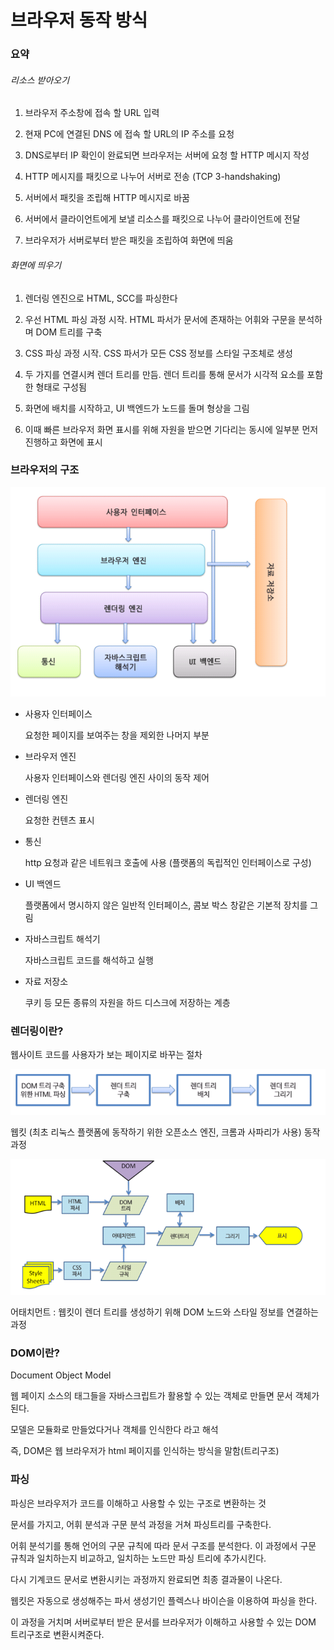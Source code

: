 # 브라우저 동작 방식

### 요약

###### 리소스 받아오기

1. 브라우저 주소창에 접속 할 URL 입력

2. 현재 PC에 연결된 DNS 에 접속 할 URL의 IP 주소를 요청

3. DNS로부터 IP 확인이 완료되면 브라우저는 서버에 요청 할 HTTP 메시지 작성

4. HTTP 메시지를 패킷으로 나누어 서버로 전송 (TCP 3-handshaking)

5. 서버에서 패킷을 조립해 HTTP 메시지로 바꿈

6. 서버에서 클라이언트에게 보낼 리소스를 패킷으로 나누어 클라이언트에 전달

7. 브라우저가 서버로부터 받은 패킷을 조립하여 화면에 띄움

###### 화면에 띄우기

1. 렌더링 엔진으로 HTML, SCC를 파싱한다

2. 우선 HTML 파싱 과정 시작. HTML 파서가 문서에 존재하는 어휘와 구문을 분석하며 DOM 트리를 구축

3. CSS 파싱 과정 시작. CSS 파서가 모든 CSS 정보를 스타일 구조체로 생성

4. 두 가지를 연결시켜 렌더 트리를 만듬. 렌더 트리를 통해 문서가 시각적 요소를 포함한 형태로 구성됨

5. 화면에 배치를 시작하고, UI 백엔드가 노드를 돌며 형상을 그림

6. 이때 빠른 브라우저 화면 표시를 위해 자원을 받으면 기다리는 동시에 일부분 먼저 진행하고 화면에 표시

### 브라우저의 구조

![](브라우저동작_assets/2023-01-27-15-05-56-image.png)

- 사용자 인터페이스
  
  요청한 페이지를 보여주는 창을 제외한 나머지 부분

- 브라우저 엔진
  
  사용자 인터페이스와 렌더링 엔진 사이의 동작 제어

- 렌더링 엔진
  
  요청한 컨텐츠 표시

- 통신
  
  http 요청과 같은 네트워크 호출에 사용 (플랫폼의 독립적인 인터페이스로 구성)

- UI 백엔드
  
  플랫폼에서 명시하지 않은 일반적 인터페이스, 콤보 박스 창같은 기본적 장치를 그림

- 자바스크립트 해석기
  
  자바스크립트 코드를 해석하고 실행

- 자료 저장소
  
  쿠키 등 모든 종류의 자원을 하드 디스크에 저장하는 계층

### 렌더링이란?

웹사이트 코드를 사용자가 보는 페이지로 바꾸는 절차

![](브라우저동작_assets/2023-01-27-15-16-33-image.png)

웹킷 (최초 리눅스 플랫폼에 동작하기 위한 오픈소스 엔진, 크롬과 사파리가 사용) 동작 과정

![](브라우저동작_assets/2023-01-27-15-17-36-image.png)

어태치먼트 : 웹킷이 렌더 트리를 생성하기 위해 DOM 노드와 스타일 정보를 연결하는 과정

### DOM이란?

Document Object Model

웹 페이지 소스의 태그들을 자바스크립트가 활용할 수 있는 객체로 만들면 문서 객체가 된다.

모델은 모듈화로 만들었다거나 객체를 인식한다 라고 해석

즉, DOM은 웹 브라우저가 html 페이지를 인식하는 방식을 말함(트리구조)

### 파싱

파싱은 브라우저가 코드를 이해하고 사용할 수 있는 구조로 변환하는 것

문서를 가지고, 어휘 분석과 구문 분석 과정을 거쳐 파싱트리를 구축한다.

어휘 분석기를 통해 언어의 구문 규칙에 따라 문서 구조를 분석한다. 이 과정에서 구문 규칙과 일치하는지 비교하고, 일치하는 노드만 파싱 트리에 추가시킨다.

다시 기계코드 문서로 변환시키는 과정까지 완료되면 최종 결과물이 나온다.

웹킷은 자동으로 생성해주는 파서 생성기인 플렉스나 바이슨을 이용하여 파싱을 한다.

이 과정을 거치며 서버로부터 받은 문서를 브라우저가 이해하고 사용할 수 있는 DOM 트리구조로 변환시켜준다.
